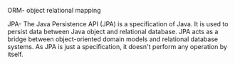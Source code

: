 ORM- object relational mapping  

JPA- The Java Persistence API (JPA) is a specification of Java. It is used to persist data between Java object and relational database. 
JPA acts as a bridge between object-oriented domain models and relational database systems. As JPA is just a specification, it doesn't perform any operation by itself.

